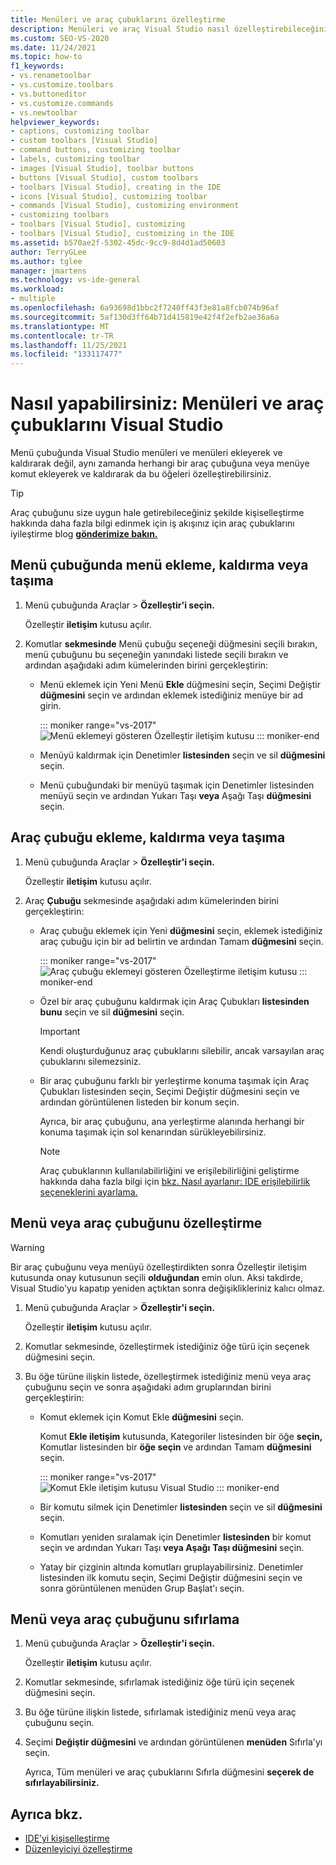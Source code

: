 ```yaml
---
title: Menüleri ve araç çubuklarını özelleştirme
description: Menüleri ve araç Visual Studio nasıl özelleştirebileceğinizi ve ayrıca menülere ve araç çubuklarına dahil edilen komutları özelleştirmeyi öğrenin.
ms.custom: SEO-VS-2020
ms.date: 11/24/2021
ms.topic: how-to
f1_keywords:
- vs.renametoolbar
- vs.customize.toolbars
- vs.buttoneditor
- vs.customize.commands
- vs.newtoolbar
helpviewer_keywords:
- captions, customizing toolbar
- custom toolbars [Visual Studio]
- command buttons, customizing toolbar
- labels, customizing toolbar
- images [Visual Studio], toolbar buttons
- buttons [Visual Studio], custom toolbars
- toolbars [Visual Studio], creating in the IDE
- icons [Visual Studio], customizing toolbar
- commands [Visual Studio], customizing environment
- customizing toolbars
- toolbars [Visual Studio], customizing
- toolbars [Visual Studio], customizing in the IDE
ms.assetid: b570ae2f-5302-45dc-9cc9-8d4d1ad50603
author: TerryGLee
ms.author: tglee
manager: jmartens
ms.technology: vs-ide-general
ms.workload:
- multiple
ms.openlocfilehash: 6a93698d1bbc2f7240ff43f3e81a8fcb074b96af
ms.sourcegitcommit: 5af130d3ff64b71d415819e42f4f2efb2ae36a6a
ms.translationtype: MT
ms.contentlocale: tr-TR
ms.lasthandoff: 11/25/2021
ms.locfileid: "133117477"
---
```

# <a name="how-to-customize-menus-and-toolbars-in-visual-studio"></a>Nasıl yapabilirsiniz: Menüleri ve araç çubuklarını Visual Studio

Menü çubuğunda Visual Studio menüleri ve menüleri ekleyerek ve kaldırarak değil, aynı zamanda herhangi bir araç çubuğuna veya menüye komut ekleyerek ve kaldırarak da bu öğeleri özelleştirebilirsiniz.

> [!TIP]
> Araç çubuğunu size uygun hale getirebileceğiniz şekilde kişiselleştirme hakkında daha fazla bilgi edinmek için iş akışınız için araç çubuklarını iyileştirme blog [**gönderimize bakın.**](https://devblogs.microsoft.com/visualstudio/optimizing-toolbars-for-your-workflow/)

## <a name="add-remove-or-move-a-menu-on-the-menu-bar"></a>Menü çubuğunda menü ekleme, kaldırma veya taşıma

1. Menü çubuğunda Araçlar   >  **Özelleştir'i seçin.**

     Özelleştir **iletişim** kutusu açılır.

2. Komutlar **sekmesinde** Menü  çubuğu seçeneği düğmesini seçili  bırakın, menü çubuğunu bu seçeneğin yanındaki listede seçili bırakın ve ardından aşağıdaki adım kümelerinden birini gerçekleştirin:

    - Menü eklemek için Yeni Menü **Ekle** düğmesini seçin, Seçimi Değiştir **düğmesini** seçin ve ardından eklemek istediğiniz menüye bir ad girin.

        ::: moniker range="vs-2017"
        ![Menü eklemeyi gösteren Özelleştir iletişim kutusu](../ide/media/addmenu.png)
        ::: moniker-end

    - Menüyü kaldırmak için Denetimler **listesinden** seçin ve sil **düğmesini** seçin.

    - Menü çubuğundaki bir menüyü taşımak için  Denetimler listesinden menüyü seçin ve ardından Yukarı Taşı **veya** Aşağı Taşı **düğmesini** seçin.

## <a name="add-remove-or-move-a-toolbar"></a>Araç çubuğu ekleme, kaldırma veya taşıma

1. Menü çubuğunda Araçlar   >  **Özelleştir'i seçin.**

     Özelleştir **iletişim** kutusu açılır.

2. Araç **Çubuğu** sekmesinde aşağıdaki adım kümelerinden birini gerçekleştirin:

    - Araç çubuğu eklemek için Yeni **düğmesini** seçin, eklemek istediğiniz araç çubuğu için bir ad belirtin ve ardından Tamam **düğmesini** seçin.

        ::: moniker range="vs-2017"
        ![Araç çubuğu eklemeyi gösteren Özelleştirme iletişim kutusu](../ide/media/addtoolbar.png)
        ::: moniker-end

    - Özel bir araç çubuğunu kaldırmak için Araç Çubukları **listesinden bunu** seçin ve sil **düğmesini** seçin.

        > [!IMPORTANT]
        > Kendi oluşturduğunuz araç çubuklarını silebilir, ancak varsayılan araç çubuklarını silemezsiniz.

    - Bir araç çubuğunu farklı bir yerleştirme konuma taşımak  için Araç Çubukları  listesinden seçin, Seçimi Değiştir düğmesini seçin ve ardından görüntülenen listeden bir konum seçin.

        Ayrıca, bir araç çubuğunu, ana yerleştirme alanında herhangi bir konuma taşımak için sol kenarından sürükleyebilirsiniz.

        > [!NOTE]
        > Araç çubuklarının kullanılabilirliğini ve erişilebilirliğini geliştirme hakkında daha fazla bilgi için [bkz. Nasıl ayarlanır: IDE erişilebilirlik seçeneklerini ayarlama.](../ide/reference/how-to-set-ide-accessibility-options.md)

## <a name=""></a><a name="customizing_menu">Menü veya araç çubuğunu özelleştirme</a>

> [!WARNING]
> Bir araç çubuğunu veya menüyü özelleştirdikten sonra Özelleştir iletişim kutusunda onay kutusunun seçili **olduğundan** emin olun. Aksi takdirde, Visual Studio'yu kapatıp yeniden açtıktan sonra değişiklikleriniz kalıcı olmaz.

1. Menü çubuğunda Araçlar   >  **Özelleştir'i seçin.**

    Özelleştir **iletişim** kutusu açılır.

2. Komutlar  sekmesinde, özelleştirmek istediğiniz öğe türü için seçenek düğmesini seçin.

3. Bu öğe türüne ilişkin listede, özelleştirmek istediğiniz menü veya araç çubuğunu seçin ve sonra aşağıdaki adım gruplarından birini gerçekleştirin:

    - Komut eklemek için Komut Ekle **düğmesini** seçin.

        Komut **Ekle iletişim** kutusunda, Kategoriler listesinden bir öğe **seçin,** Komutlar listesinden bir **öğe seçin** ve ardından Tamam **düğmesini** seçin.

        ::: moniker range="vs-2017"
        ![Komut Ekle iletişim kutusu Visual Studio](../ide/media/addcommand.png)
        ::: moniker-end

    - Bir komutu silmek için Denetimler **listesinden** seçin ve sil **düğmesini** seçin.

    - Komutları yeniden sıralamak için Denetimler **listesinden** bir komut seçin ve ardından Yukarı Taşı **veya Aşağı** **Taşı düğmesini** seçin.

    - Yatay bir çizginin altında komutları gruplayabilirsiniz.  Denetimler listesinden ilk komutu seçin, Seçimi Değiştir düğmesini seçin ve sonra görüntülenen menüden Grup Başlat'ı seçin.  

## <a name="reset-a-menu-or-a-toolbar"></a>Menü veya araç çubuğunu sıfırlama

1. Menü çubuğunda Araçlar   >  **Özelleştir'i seçin.**

    Özelleştir **iletişim** kutusu açılır.

2. Komutlar  sekmesinde, sıfırlamak istediğiniz öğe türü için seçenek düğmesini seçin.

3. Bu öğe türüne ilişkin listede, sıfırlamak istediğiniz menü veya araç çubuğunu seçin.

4. Seçimi **Değiştir düğmesini** ve ardından görüntülenen **menüden** Sıfırla'yı seçin.

    Ayrıca, Tüm menüleri ve araç çubuklarını Sıfırla düğmesini **seçerek de sıfırlayabilirsiniz.**

## <a name="see-also"></a>Ayrıca bkz.

- [IDE’yi kişiselleştirme](../ide/personalizing-the-visual-studio-ide.md)
- [Düzenleyiciyi özelleştirme](../ide/how-to-change-text-case-in-the-editor.md)
